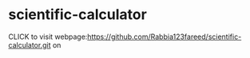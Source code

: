 # scientific-calculator


CLICK to visit webpage:https://github.com/Rabbia123fareed/scientific-calculator.git on 
